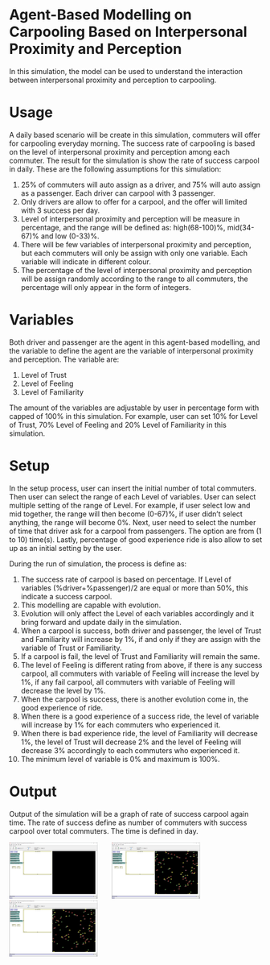 # Agent-Based Modelling on Carpooling Based on Interpersonal Proximity and Perception
In this simulation, the model can be used to understand the interaction between interpersonal proximity and perception to carpooling.

# Usage
A daily based scenario will be create in this simulation, commuters will offer for carpooling everyday morning. The success rate of carpooling is based on the level of interpersonal proximity and perception among each commuter. The result for the simulation is show the rate of success carpool in daily. These are the following assumptions for this simulation:

<ol>
 <li>25% of commuters will auto assign as a driver, and 75% will auto assign as a passenger. Each driver can carpool with 3 passenger.</li>
 <li>Only drivers are allow to offer for a carpool, and the offer will limited with 3 success per day.</li>
 <li>Level of interpersonal proximity and perception will be measure in percentage, and the range will be defined as: high(68-100)%, mid(34-67)% and low (0-33)%.</li>
 <li>There will be few variables of interpersonal proximity and perception, but each commuters will only be assign with only one variable. Each variable will indicate in different colour.</li>
 <li>The percentage of the level of interpersonal proximity and perception will be assign randomly according to the range to all commuters, the percentage will only appear in the form of integers.</li>
 </ol>
 
# Variables
Both driver and passenger are the agent in this agent-based modelling, and the variable to define the agent are the variable of interpersonal proximity and perception. The variable are:
<ol>
 <li>Level of Trust</li>
 <li>Level of Feeling</li>
 <li>Level of Familiarity</li>
</ol>

The amount of the variables are adjustable by user in percentage form with capped of 100% in this simulation. For example, user can set 10% for Level of Trust, 70% Level of Feeling and 20% Level of Familiarity in this simulation.

# Setup
In the setup process, user can insert the initial number of total commuters. Then user can select the range of each Level of variables. User can select multiple setting of the range of Level. For example, if user select low and mid together, the range will then become (0-67)%, if user didn’t select anything, the range will become 0%. Next, user need to select the number of time that driver ask for a carpool from passengers. The option are from (1 to 10) time(s). Lastly, percentage of good experience ride is also allow to set up as an initial setting by the user.

During the run of simulation, the process is define as:
<ol>
 <li>The success rate of carpool is based on percentage. If Level of variables (%driver+%passenger)/2 are equal or more than 50%, this indicate a success carpool.</li>
 <li>This modelling are capable with evolution.</li>
 <li>Evolution will only affect the Level of each variables accordingly and it bring forward and update daily in the simulation.</li>
 <li>When a carpool is success, both driver and passenger, the level of Trust and Familiarity will increase by 1%, if and only if they are assign with the variable of Trust or Familiarity.</li>
 <li>If a carpool is fail, the level of Trust and Familiarity will remain the same.</li>
 <li>The level of Feeling is different rating from above, if there is any success carpool, all commuters with variable of Feeling will increase the level by 1%, if any fail carpool, all commuters with variable of Feeling will decrease the level by 1%.</li>
 <li>When the carpool is success, there is another evolution come in, the good experience of ride.</li>
 <li>When there is a good experience of a success ride, the level of variable will increase by 1% for each commuters who experienced it.</li>
 <li>When there is bad experience ride, the level of Familiarity will decrease 1%, the level of Trust will decrease 2% and the level of Feeling will decrease 3% accordingly to each commuters who experienced it.</li>
 <li>The minimum level of variable is 0% and maximum is 100%.</li>
</ol>

# Output
Output of the simulation will be a graph of rate of success carpool again time. The rate of success define as number of commuters with success carpool over total commuters. The time is defined in day.

<p>
  <img src="img/screenshot-1.png" width=35% height=35%>
  &nbsp; &nbsp; &nbsp;
  <img src="img/screenshot-2.png" width=35% height=35%>
  &nbsp; &nbsp; &nbsp;
  <img src="img/screenshot-2.png" width=35% height=35%>
</p>
